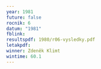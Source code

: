 ```yaml
---
year: 1981
future: false
rocnik: 6
datum: "1981"
fblink: 
resultspdf: 1980/r06-vysledky.pdf
letakpdf: 
winner: Zdeněk Klimt 
wintime: 60.1
---
```

